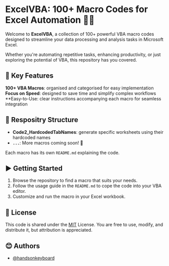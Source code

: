 # ExcelVBA: 100+ Macro Codes for Excel Automation 🚀🚀

Welcome to **ExcelVBA**, a collection of 100+ powerful VBA macro codes designed to streamline your data processing and analysis tasks in Microsoft Excel. 

Whether you're automating repetitive tasks, enhancing productivity, or just exploring the potential of VBA, this repository has you covered. 


## 🌟 Key Features
**100+ VBA Macros**: organised and categorised for easy implementation 
**Focus on Speed**: designed to save time and simplify complex workflows 
**Easy-to-Use: clear instructions accompanying each macro for seamless integration 

## 📙 Respositry Structure
- **Code2_HardcodedTabNames**: generate specific worksheets using their hardcoded names
- **`...`**: More macros coming soon! 🤩

Each macro has its own `README.md` explaining the code. 

## ▶ Getting Started
1. Browse the repository to find a macro that suits your needs.
2. Follow the usage guide in the `README.md` to cope the code into your VBA editor.
3. Customize and run the macro in your Excel workbook.

## 📜 License
  
This code is shared under the [MIT](https://choosealicense.com/licenses/mit/) License. You are free to use, modify, and distribute it, but attribution is appreciated. 

## 😊 Authors

- [@handsonkeyboard](https://www.github.com/handsonkeyboard)

